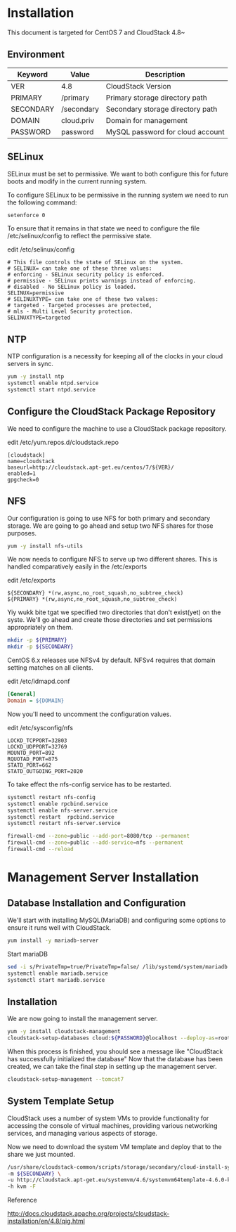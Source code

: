 # Installation

This document is targeted for CentOS 7 and CloudStack 4.8~

## Environment

Keyword         | Value             | Description
----            | ----              | ----
VER             | 4.8               | CloudStack Version
PRIMARY         | /primary          | Primary storage directory path
SECONDARY       | /secondary        | Secondary storage directory path
DOMAIN          | cloud.priv        | Domain for management
PASSWORD        | password          | MySQL password for cloud account

## SELinux

SELinux must be set to permissive. We want to both configure this for future boots and modify in the current running system.

To configure SELinux to be permissive in the running system we need to run the following command:

~~~bash
setenforce 0
~~~

To ensure that it remains in that state we need to configure the file /etc/selinux/config to reflect the permissive state.

edit /etc/selinux/config

~~~text
# This file controls the state of SELinux on the system.
# SELINUX= can take one of these three values:
# enforcing - SELinux security policy is enforced.
# permissive - SELinux prints warnings instead of enforcing.
# disabled - No SELinux policy is loaded.
SELINUX=permissive
# SELINUXTYPE= can take one of these two values:
# targeted - Targeted processes are protected,
# mls - Multi Level Security protection.
SELINUXTYPE=targeted
~~~

## NTP

NTP configuration is a necessity for keeping all of the clocks in your cloud servers in sync.

~~~bash
yum -y install ntp
systemctl enable ntpd.service
systemctl start ntpd.service
~~~

## Configure the CloudStack Package Repository

We need to configure the machine to use a CloudStack package repository.

edit /etc/yum.repos.d/cloudstack.repo

~~~text
[cloudstack]
name=cloudstack
baseurl=http://cloudstack.apt-get.eu/centos/7/${VER}/
enabled=1
gpgcheck=0
~~~

## NFS

Our configuration is going to use NFS for both primary and secondary storage. We are going to go ahead and setup two NFS shares for those purposes.

~~~bash
yum -y install nfs-utils
~~~

We now needs to configure NFS to serve up two different shares. This is handled comparatively easily in the /etc/exports

edit /etc/exports

~~~text
${SECONDARY} *(rw,async,no_root_squash,no_subtree_check)
${PRIMARY} *(rw,async,no_root_squash,no_subtree_check)
~~~

Yiy wukk bite tgat we specified two directories that don't exist(yet) on the syste. We'll go ahead and create those directories and set permissions appropriately on them.

~~~bash
mkdir -p ${PRIMARY}
mkdir -p ${SECONDARY}
~~~

CentOS 6.x releases use NFSv4 by default. NFSv4 requires that domain setting matches on all clients.

edit /etc/idmapd.conf

~~~ini
[General]
Domain = ${DOMAIN}
~~~

Now you'll need to uncomment the configuration values.

edit /etc/sysconfig/nfs

~~~text
LOCKD_TCPPORT=32803
LOCKD_UDPPORT=32769
MOUNTD_PORT=892
RQUOTAD_PORT=875
STATD_PORT=662
STATD_OUTGOING_PORT=2020
~~~

To take effect the nfs-config service has to be restarted.

~~~bash
systemctl restart nfs-config
systemctl enable rpcbind.service
systemctl enable nfs-server.service
systemctl restart  rpcbind.service
systemctl restart nfs-server.service

firewall-cmd --zone=public --add-port=8080/tcp --permanent
firewall-cmd --zone=public --add-service=nfs --permanent
firewall-cmd --reload
~~~

# Management Server Installation

## Database Installation and Configuration

We'll start with installing MySQL(MariaDB) and configuring some options to ensure it runs well with CloudStack.

~~~bash
yum install -y mariadb-server
~~~

Start mariaDB

~~~bash
sed -i s/PrivateTmp=true/PrivateTmp=false/ /lib/systemd/system/mariadb.service
systemctl enable mariadb.service
systemctl start mariadb.service
~~~

## Installation

We are now going to install the management server.

~~~bash
yum -y install cloudstack-management
cloudstack-setup-databases cloud:${PASSWORD}@localhost --deploy-as=root
~~~

When this process is finished, you should see a message like "CloudStack has successfully initialized the database"
Now that the database has been created, we can take the final step in setting up the management server.

~~~bash
cloudstack-setup-management --tomcat7
~~~

## System Template Setup

CloudStack uses a number of system VMs to provide functionality for accessing the console of virtual machines, providing various networking services, and managing various aspects of storage.

Now we need to download the system VM template and deploy that to the share we just mounted.

~~~bash
/usr/share/cloudstack-common/scripts/storage/secondary/cloud-install-sys-tmplt \
-m ${SECONDARY} \
-u http://cloudstack.apt-get.eu/systemvm/4.6/systemvm64template-4.6.0-kvm.qcow2.bz2 \
-h kvm -F
~~~

Reference

http://docs.cloudstack.apache.org/projects/cloudstack-installation/en/4.8/qig.html
